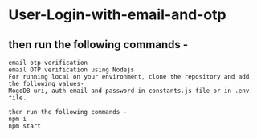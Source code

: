 # User-Login-with-email-and-otp
## then run the following commands - 
```
email-otp-verification
email OTP verification using Nodejs
For running local on your environment, clone the repository and add the following values-
MogoDB uri, auth email and password in constants.js file or in .env file.

then run the following commands -
npm i 
npm start
```
